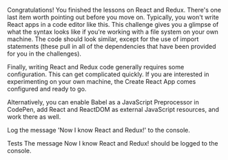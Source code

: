 Congratulations! You finished the lessons on React and Redux. There's one last item worth pointing out before you move on. Typically, you won't write React apps in a code editor like this. This challenge gives you a glimpse of what the syntax looks like if you're working with a file system on your own machine. The code should look similar, except for the use of import statements (these pull in all of the dependencies that have been provided for you in the challenges).

Finally, writing React and Redux code generally requires some configuration. This can get complicated quickly. If you are interested in experimenting on your own machine, the Create React App comes configured and ready to go.

Alternatively, you can enable Babel as a JavaScript Preprocessor in CodePen, add React and ReactDOM as external JavaScript resources, and work there as well.

Log the message 'Now I know React and Redux!' to the console.

Tests
The message Now I know React and Redux! should be logged to the console.